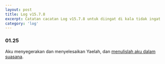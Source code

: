 ```yaml
---
layout: post
title: Log v15.7.8
excerpt: Catatan cacatan Log v15.7.8 untuk diingat di kala tidak ingat sekaligus sengaja tidak ingat agar kembali mengingat.
category: 'log'
---
```


### 01.25

Aku menyegerakan dan menyelesaikan Yaelah, dan [menulislah aku dalam suasana](/null/aku-tidak-gaul.html).

